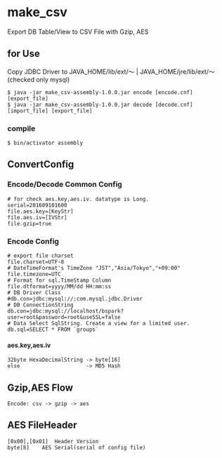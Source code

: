 # make_csv
Export DB Table/View to CSV File with Gzip, AES

## for Use
Copy JDBC Driver to JAVA_HOME/lib/ext/～ | JAVA_HOME/jre/lib/ext/～ (checked only mysql)

    $ java -jar make_csv-assembly-1.0.0.jar encode [encode.cnf] [export_file]
    $ java -jar make_csv-assembly-1.0.0.jar decode [decode.cnf] [import_file] [export_file]

### compile
    $ bin/activator assembly

## ConvertConfig
### Encode/Decode Common Config
    # for check aes.key,aes.iv. datatype is Long. 
    serial=201609101600
    file.aes.key=[KeyStr]
    file.aes.iv=[IVStr]
    file.gzip=true

### Encode Config
    # export file charset
    file.charset=UTF-8
    # DateTimeFormat's TimeZone "JST","Asia/Tokyo","+09:00"
    file.timezone=UTC
    # Format for sql.TimeStamp Column
    file.dtformat=yyyy/MM/dd HH:mm:ss
    # DB Driver Class
    #db.con=jdbc:mysql://;com.mysql.jdbc.Driver
    # DB ConnectionString
    db.con=jdbc:mysql://localhost/bspark?user=root&password=root&useSSL=false
    # Data Select SqlString. Create a view for a limited user.
    db.sql=SELECT * FROM `groups`

#### aes.key,aes.iv
    32byte HexaDecimalString -> byte[16]
    else                     -> MD5 Hash

## Gzip,AES Flow
    Encode: csv -> gzip -> aes

## AES FileHeader
    [0x00],[0x01]  Header Version
    byte[8]    AES Serial(serial of config file)
